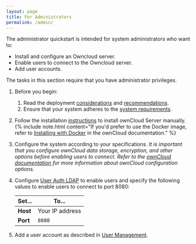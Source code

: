 ```yaml
---
layout: page
title: For Administrators
permalink: /admin/
---
```

The administrator quickstart is intended for system administrators who want to:

* Install and configure an Owncloud server.
* Enable users to connect to the Owncloud server.
* Add user accounts.

The tasks in this section require that you have administrator privileges.

1. Before you begin:

   1. Read the deployment [considerations](https://doc.owncloud.org/server/10.4/admin_manual/installation/deployment_considerations.html) and [recommendations](https://doc.owncloud.org/server/10.4/admin_manual/installation/deployment_recommendations.html).
   2. Ensure that your system adheres to the [system requirements](https://doc.owncloud.org/server/10.4/admin_manual/installation/system_requirements.html).

2. Follow the installation [instructions](https://doc.owncloud.com/server/admin_manual/installation/manual_installation.html) to install ownCloud Server manually.
   {% include note.html content="If you'd prefer to use the Docker image, refer to [Installing with Docker](https://doc.owncloud.org/server/10.4/admin_manual/installation/docker/) in the ownCloud documentation." %}

3. Configure the system according to your specifications. _It is important that you  configure ownCloud data storage, encryption, and other options before enabling users to connect. Refer to the [ownCloud documentation](https://doc.owncloud.com/server/10.4/admin_manual/configuration/) for more information about ownCloud configuration options._

4. Configure [User Auth LDAP](https://doc.owncloud.com/server/admin_manual/configuration/user/user_auth_ldap.html) to enable users and specify the following values to enable users to connect to port 8080:
  
    Set... | To...
    --- | ---
    **Host** | Your IP address
    **Port** | `8080`

5. Add a user account as described in [User Management](https://doc.owncloud.com/server/admin_manual/configuration/user/user_configuration.html).
